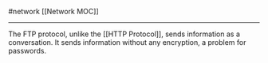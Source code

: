 #network 
[[Network MOC]]
- - -

The FTP protocol, unlike the [[HTTP Protocol]], sends information as a conversation. It sends information without any encryption, a problem for passwords.